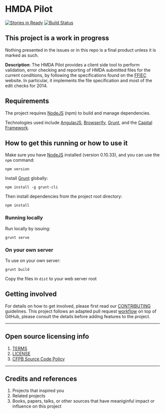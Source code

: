 # HMDA Pilot

[![Stories in Ready](https://badge.waffle.io/cfpb/hmda-pilot.png?label=ready&title=Ready)](https://waffle.io/cfpb/hmda-pilot)
[![Build Status](https://travis-ci.org/cfpb/hmda-pilot.svg?branch=milestone4)](https://travis-ci.org/cfpb/hmda-pilot)

## This project is a work in progress
Nothing presented in the issues or in this repo is a final product unless it is marked as such.

**Description**:  The HMDA Pilot provides a client side tool to perform validation, error checking and reporting
of HMDA submitted files for the current conditions, by following the specifications found on the [FFIEC](http://www.ffiec.gov/hmda)
website. In particular, it implements the file specification and most of the edit checks for 2014.

## Requirements

The project requires [NodeJS](http://nodejs.org) (npm) to build and manage dependencies.

Technologies used include [AngularJS](http://angularjs.org), [Browserify](http://browserify.org), [Grunt](http://gruntjs.com), and the [Capital Framework](http://cfpb.github.io/capital-framework/).


## How to get this running or how to use it

Make sure you have [NodeJS](https://nodejs.org) installed (version 0.10.33), and you can use the `npm` command:

```shell
npm version
```

Install [Grunt](http://gruntjs.com) globally:

```shell
npm install -g grunt-cli
```

Then install dependencies from the project root directory:

```shell
npm install
```

### Running locally

Run locally by issuing:

```shell
grunt serve
```

### On your own server
To use on your own server:

```shell
grunt build
```

Copy the files in `dist` to your web server root

## Getting involved

For details on how to get involved, please first read our [CONTRIBUTING](CONTRIBUTING.md) guidelines.
This project follows an adapted pull request [workflow](https://github.com/cfpb/hmda-pilot/wiki/GitHub-workflow) on top of GitHub, please consult the details before adding features to the project.


----

## Open source licensing info
1. [TERMS](TERMS.md)
2. [LICENSE](LICENSE)
3. [CFPB Source Code Policy](https://github.com/cfpb/source-code-policy/)


----

## Credits and references

1. Projects that inspired you
2. Related projects
3. Books, papers, talks, or other sources that have meaniginful impact or influence on this project
